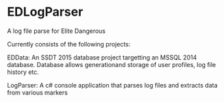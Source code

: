 # EDLogParser
A log file parse for Elite Dangerous

Currently consists of the following projects:

EDData:  An SSDT 2015 database project targetting an MSSQL 2014 database.  Database allows generationand storage of user profiles, 
log file history etc.

LogParser: A c# console application that parses log files and extracts data from various markers
